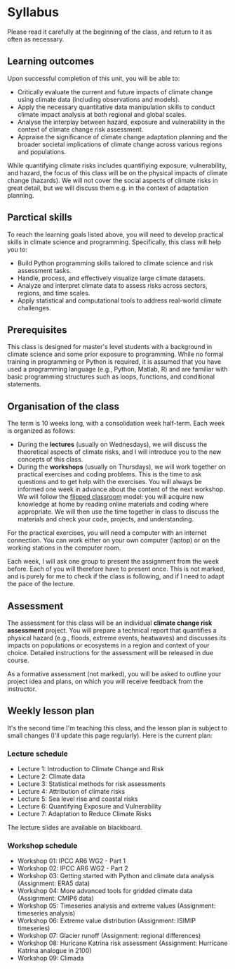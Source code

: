 # Syllabus

Please read it carefully at the beginning of the class, and return to it as often as necessary.

## Learning outcomes

Upon successful completion of this unit, you will be able to:

- Critically evaluate the current and future impacts of climate change using climate data (including observations and models).
- Apply the necessary quantitative data manipulation skills to conduct climate impact analysis at both regional and global scales.
- Analyse the interplay between hazard, exposure and vulnerability in the context of climate change risk assessment.
- Appraise the significance of climate change adaptation planning and the broader societal implications of climate change across various regions and populations.

While quantifying climate risks includes quantifiying exposure, vulnerability, and hazard, the focus of this class will be on the physical impacts of climate change (hazards). We will not cover the social aspects of climate risks in great detail, but we will discuss them e.g. in the context of adaptation planning.

## Parctical skills

To reach the learning goals listed above, you will need to develop practical skills in climate science and programming. Specifically, this class will help you to:

- Build Python programming skills tailored to climate science and risk assessment tasks.
- Handle, process, and effectively visualize large climate datasets.
- Analyze and interpret climate data to assess risks across sectors, regions, and time scales.
- Apply statistical and computational tools to address real-world climate challenges.

## Prerequisites

This class is designed for master's level students with a background in climate science and some prior exposure to programming. While no formal training in programming or Python is required, it is assumed that you have used a programming language (e.g., Python, Matlab, R) and are familiar with basic programming structures such as loops, functions, and conditional statements.

## Organisation of the class

The term is 10 weeks long, with a consolidation week half-term. Each week is organized as follows:

- During the **lectures** (usually on Wednesdays), we will discuss the theoretical aspects of climate risks, and I will introduce you to the new concepts of this class.
- During the **workshops** (usually on Thursdays), we will work together on practical exercises and coding problems. This is the time to ask questions and to get help with the exercises. You will always be informed one week in advance about the content of the next workshop. We will follow the [flipped classroom](https://en.wikipedia.org/wiki/Flipped_classroom) model: you will acquire new knowledge at home by reading online materials and coding where appropriate. We will then use the time together in class to discuss the materials and check your code, projects, and understanding.

For the practical exercises, you will need a computer with an internet connection. You can work either on your own computer (laptop) or on the working stations in the computer room.

Each week, I will ask one group to present the assignment from the week before. Each of you will therefore have to present once. This is not marked, and is purely for me to check if the class is following, and if I need to adapt the pace of the lecture.

## Assessment

The assessment for this class will be an individual **climate change risk assessment** project. You will prepare a technical report that quantifies a physical hazard (e.g., floods, extreme events, heatwaves) and discusses its impacts on populations or ecosystems in a region and context of your choice. Detailed instructions for the assessment will be released in due course.

As a formative assessment (not marked), you will be asked to outline your project idea and plans, on which you will receive feedback from the instructor.

## Weekly lesson plan

It's the second time I'm teaching this class, and the lesson plan is subject to small changes (I'll update this page regularly). Here is the current plan:

### Lecture schedule

- Lecture 1: Introduction to Climate Change and Risk
- Lecture 2: Climate data
- Lecture 3: Statistical methods for risk assessments
- Lecture 4: Attribution of climate risks
- Lecture 5: Sea level rise and coastal risks
- Lecture 6: Quantifying Exposure and Vulnerability
- Lecture 7: Adaptation to Reduce Climate Risks

The lecture slides are available on blackboard.

### Workshop schedule

- Workshop 01: IPCC AR6 WG2 - Part 1
- Workshop 02: IPCC AR6 WG2 - Part 2
- Workshop 03: Getting started with Python and climate data analysis (Assignment: ERA5 data)
- Workshop 04: More advanced tools for gridded climate data (Assignment: CMIP6 data)
- Workshop 05: Timeseries analysis and extreme values (Assignment: timeseries analysis)
- Workshop 06: Extreme value distribution (Assignment: ISIMIP timeseries)
- Workshop 07: Glacier runoff (Assignment: regional differences)
- Workshop 08: Huricane Katrina risk assessment (Assignment: Hurricane Katrina analogue in 2100)
- Workshop 09: Climada
